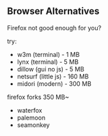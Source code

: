Browser Alternatives
--------------------

Firefox not good enough for you?

try:
- w3m (terminal)	- 1 MB
- lynx (terminal) 	- 5 MB
- dillow (gui no js) 	- 5 MB
- netsurf (little js)	- 160 MB
- midori (modern)	- 300 MB

firefox forks 350 MB~
- waterfox
- palemoon
- seamonkey
